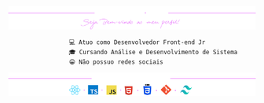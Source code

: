 <div align="center">
  <img src="bannergithub2.png"/>
</div>
<div align="center">
     
         💻 Atuo como Desenvolvedor Front-end Jr  
                 🎓 Cursando Análise e Desenvolvimento de Sistema 
    😁 Não possuo redes sociais         
     
</div>

 <div align="center">
  <img src="attfooterts.png" alt="Banner GitHub"/>
</div>




